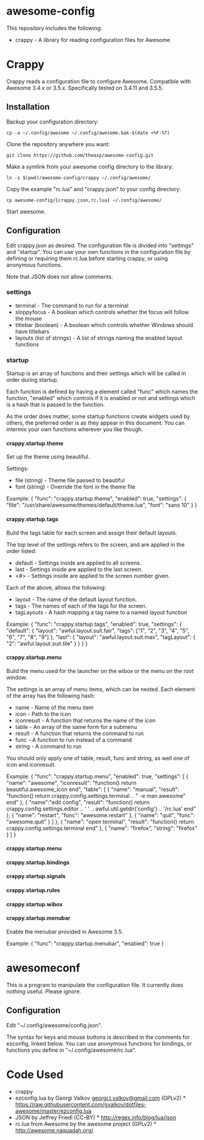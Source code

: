 awesome-config
==============

This repository includes the following:
* crappy - A library for reading configuration files for Awesome

Crappy
======

Crappy reads a configuration file to configure Awesome.  Compatible
with Awesome 3.4.x or 3.5.x.  Specifically tested on 3.4.11 and 3.5.5.

Installation
------------

Backup your configuration directory:

    cp -a ~/.config/awesome ~/.config/awesome.bak-$(date +%F-%T)

Clone the repository anywhere you want:

    git clone https://github.com/theasp/awesome-config.git

Make a symlink from your awesome config directory to the library:

	ln -s $(pwd)/awesome-config/crappy ~/.config/awesome/

Copy the example "rc.lua" and "crappy.json" to your config directory:

	cp awesome-config/{crappy.json,rc.lua} ~/.config/awesome/

Start awesome.

Configuration
-------------

Edit crappy.json as desired.  The configuration file is divided into
"settings" and "startup".  You can use your own functions in the
configuration file by defining or requiring them rc.lua before
starting crappy, or using anonymous functions.

Note that JSON does not allow comments.

### settings

* terminal - The command to run for a terminal
* sloppyfocus - A boolean which controls whether the focus will follow
  the mouse
* titlebar (boolean) - A boolean which controls whether Windows should
  have titlebars
* layouts (list of strings) - A list of strings naming the enabled
   layout functions

### startup

Startup is an array of functions and their settings which will be
called in order during startup.

Each function is defined by having a element called "func" which names
the function, "enabled" which controls if it is enabled or not and
settings which is a hash that is passed to the function.

As the order does matter, some startup functions create widgets used
by others, the preferred order is as they appear in this document.
You can intermix your own functions wherever you like though.

#### crappy.startup.theme

Set up the theme using beautiful.

Settings:
* file (string) - Theme file passed to beautiful
* font (string) - Override the font in the theme file

Example:
    {
        "func": "crappy.startup.theme",
        "enabled": true,
        "settings": {
            "file": "/usr/share/awesome/themes/default/theme.lua",
            "font": "sans 10"
        }
    }

#### crappy.startup.tags

Build the tags table for each screen and assign their default layouts.

The top level of the settings refers to the screen, and are applied in
the order listed:
* default - Settings inside are applied to all screens.
* last - Settings inside are applied to the last screen.
* <#> - Settings inside are applied to the screen number given.

Each of the above, allows the following:
* layout - The name of the default layout function.
* tags - The names of each of the tags for the
  screen.
* tagLayouts - A hash mapping a tag name to a named layout function

Example:
    {
        "func": "crappy.startup.tags",
        "enabled": true,
        "settings": {
            "default": {
            "layout": "awful.layout.suit.fair",
                "tags": ["1", "2", "3", "4", "5", "6", "7", "8", "9"]
            },
            "last": {
                "layout": "awful.layout.suit.max",
                "tagLayout": {
                    "2": "awful.layout.suit.tile"
                }
            }
        }
    }

#### crappy.startup.menu

Build the menu used for the launcher on the wibox or the menu on the
root window.

The settings is an array of menu items, which can be nested.  Each element of the array has the following hash:
* name - Name of the menu item
* icon - Path to the icon
* iconresult - A function that returns the name of the icon
* table - An array of the same form for a submenu
* result - A function that returns the command to run
* func - A function to run instead of a command
* string - A command to run

You should only apply one of table, result, func and string, as well one of icon and iconresult.

Example:
    {
        "func": "crappy.startup.menu",
        "enabled": true,
        "settings": [
            { "name": "awesome",
              "iconresult": "function() return beautiful.awesome_icon end",
              "table": [
                  {
                      "name": "manual",
                      "result": "function() return crappy.config.settings.terminal .. \" -e man awesome\" end"
                  },
                  {
                      "name":"edit config",
                      "result": "function() return crappy.config.settings.editor .. ' ' .. awful.util.getdir('config') .. '/rc.lua' end"
                  },
                  {
                      "name": "restart",
                      "func": "awesome.restart"
                  },
                  {
                      "name": "quit",
                      "func": "awesome.quit"
                  }
              ]
            },
            {
                "name": "open terminal",
                "result": "function() return crappy.config.settings.terminal end"
            },
            {
                "name": "firefox",
                "string": "firefox"
            }
        ]
    }
    
#### crappy.startup.menu

#### crappy.startup.bindings

#### crappy.startup.signals

#### crappy.startup.rules

#### crappy.startup.wibox

#### crappy.startup.menubar

Enable the menubar provided in Awesome 3.5.

Example:
    {
        "func": "crappy.startup.menubar",
        "enabled": true
    }

awesomeconf
===========

This is a program to manipulate the configuration file.  It currently
does nothing useful.  Please ignore.

Configuration
-------------

Edit "~/.config/awesome/config.json".

The syntax for keys and mouse buttons is described in the comments for
ezconfig, linked below.  You can use anonymous functions for bindings,
or functions you define in "~/.config/awesome/rc.lua".

Code Used
=========

*  crappy
  *  ezconfig.lua by Georgi Valkov <georgi.t.valkov@gmail.com> (GPLv2)
    *  https://raw.githubusercontent.com/gvalkov/dotfiles-awesome/master/ezconfig.lua
  *  JSON by Jeffrey Friedl (CC-BY)
    *  http://regex.info/blog/lua/json
  *  rc.lua from Awesome by the awesome project (GPLv2)
    *  http://awesome.naquadah.org/
